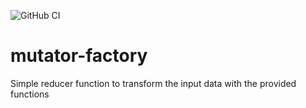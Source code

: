![GitHub CI](https://github.com/alfupe/mutator-factory/actions/workflows/node.js.yml/badge.svg?branch=main)

# mutator-factory
Simple reducer function to transform the input data with the provided functions
